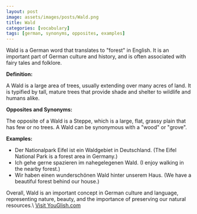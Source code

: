 ```yaml
---
layout: post
image: assets/images/posts/Wald.png
title: Wald
categories: [vocabulary]
tags: [german, synonyms, opposites, examples]
---
```


Wald is a German word that translates to "forest" in English. It is an important part of German culture and history, and is often associated with fairy tales and folklore. 

**Definition:** 

A Wald is a large area of trees, usually extending over many acres of land. It is typified by tall, mature trees that provide shade and shelter to wildlife and humans alike. 

**Opposites and Synonyms:**

The opposite of a Wald is a Steppe, which is a large, flat, grassy plain that has few or no trees. A Wald can be synonymous with a "wood" or "grove".

**Examples:** 

- Der Nationalpark Eifel ist ein Waldgebiet in Deutschland. (The Eifel National Park is a forest area in Germany.)
- Ich gehe gerne spazieren im nahegelegenen Wald. (I enjoy walking in the nearby forest.)
- Wir haben einen wunderschönen Wald hinter unserem Haus. (We have a beautiful forest behind our house.)

Overall, Wald is an important concept in German culture and language, representing nature, beauty, and the importance of preserving our natural resources.\ <a id="yg-widget-0" class="youglish-widget" data-query="Wald" data-lang="german" data-components="8412" data-auto-start="0" data-bkg-color="theme_light" data-title="How%20to%20pronounce%20Wald%20in%20German"  rel="nofollow" href="https://youglish.com">Visit YouGlish.com</a><script async src="https://youglish.com/public/emb/widget.js" charset="utf-8"></script>